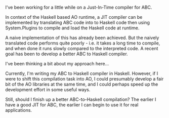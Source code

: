 
I've been working for a little while on a Just-In-Time compiler for ABC. 

In context of the Haskell based AO runtime, a JIT compiler can be implemented by translating ABC code into to Haskell code then using System.Plugins to compile and load the Haskell code at runtime. 

A naive implementation of this has already been achieved. But the naively translated code performs quite poorly - i.e. it takes a long time to compile, and when done it runs slowly compared to the interpreted code. A recent goal has been to develop a better ABC to Haskell compiler.

I've been thinking a bit about my approach here...

Currently, I'm writing my ABC to Haskell compiler in Haskell. However, if I were to shift this compilation task into AO, I could presumably develop a fair bit of the AO libraries at the same time, and I could perhaps speed up the development effort in some useful ways.

Still, should I finish up a better ABC-to-Haskell compilation? The earlier I have a good JIT for ABC, the earlier I can begin to use it for real applications.



